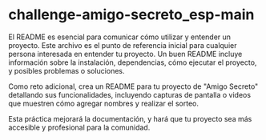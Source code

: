 # challenge-amigo-secreto_esp-main
El README es esencial para comunicar cómo utilizar y entender un proyecto.
Este archivo es el punto de referencia inicial para cualquier persona interesada en entender tu proyecto.
Un buen README incluye 
información sobre la instalación, 
dependencias, 
cómo ejecutar el proyecto, y
posibles problemas o soluciones.

Como reto adicional, crea un README para tu proyecto de "Amigo Secreto" 
detallando sus funcionalidades,
incluyendo capturas de pantalla o videos que muestren cómo agregar nombres y realizar el sorteo. 

Esta práctica mejorará la documentación, y hará que tu proyecto sea más accesible y profesional para la comunidad.

